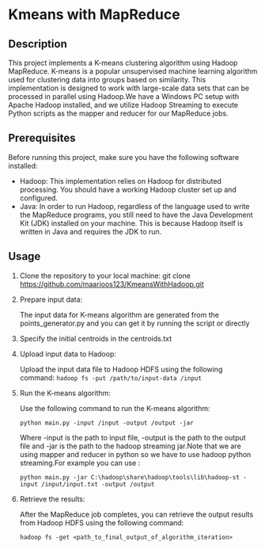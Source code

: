 # Kmeans with MapReduce

## Description

This project implements a K-means clustering algorithm using Hadoop MapReduce. K-means is a popular unsupervised machine
learning algorithm used for clustering data into groups based on similarity. This implementation is designed to work
with large-scale data sets that can be processed in parallel using Hadoop.We have a Windows PC setup with Apache Hadoop installed,
and we utilize Hadoop Streaming to execute Python scripts as the mapper and reducer for our MapReduce jobs.

## Prerequisites

Before running this project, make sure you have the following software installed:

- Hadoop: This implementation relies on Hadoop for distributed processing. You should have a working Hadoop cluster set
  up and configured.
- Java:  In order to run Hadoop, regardless of the language used to write the MapReduce programs, you still need to have the Java Development Kit (JDK) installed on your machine. This is because Hadoop itself is written in Java and requires the JDK to run.

## Usage

1. Clone the repository to your local machine:
   git clone https://github.com/maarioos123/KmeansWithHadoop.git


2. Prepare input data:

   The input data for K-means algorithm are generated from the points_generator.py and you can get it by running the
   script or directly

3. Specify the initial centroids in the centroids.txt

4. Upload input data to Hadoop:

   Upload the input data file to Hadoop HDFS using the following command:
   `hadoop fs -put /path/to/input-data /input`

5. Run the K-means algorithm:

    Use the following command to run the K-means algorithm:

    `python main.py -input /input -output /output -jar `

    Where -input is the path to input file, -output is the path to the output file
    and -jar is the path to the hadoop streaming jar.Note that we are using mapper and reducer in python so we have to use
    hadoop python streaming.For example you can use : 

    `python main.py -jar C:\hadoop\share\hadoop\tools\lib\hadoop-st -input /input/input.txt -output /output`

6. Retrieve the results:

    After the MapReduce job completes, you can retrieve the output results from Hadoop HDFS using the following command:
    
    `hadoop fs -get <path_to_final_output_of_algorithm_iteration>`
